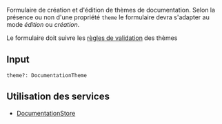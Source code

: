 Formulaire de création et d'édition de thèmes de documentation. Selon la présence ou non d'une propriété `theme` le formulaire devra s'adapter au mode *édition* ou *création*.

Le formulaire doit suivre les [règles de validation](/Interfaces/Documentation/#contraintes) des thèmes

## Input

`theme?: DocumentationTheme`

## Utilisation des services

- [DocumentationStore](/Store/DocumentationStore)